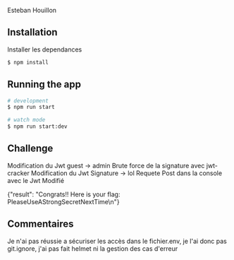 Esteban Houillon

## Installation

Installer les dependances

```bash
$ npm install
```

## Running the app

```bash
# development
$ npm run start

# watch mode
$ npm run start:dev

```
## Challenge

Modification du Jwt guest -> admin
Brute force de la signature avec jwt-cracker
Modification du Jwt Signature -> lol
Requete Post dans la console avec le Jwt Modifié

{"result": "Congrats!! Here is your flag: PleaseUseAStrongSecretNextTime\n"}

## Commentaires

Je n'ai pas réussie a sécuriser les accès dans le fichier.env, je l'ai donc pas git.ignore, j'ai pas fait helmet ni la gestion des cas d'erreur
